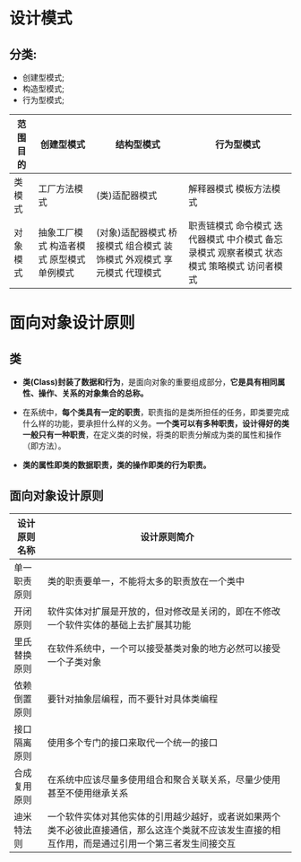 # 设计模式

## 分类:

- 创建型模式;
- 构造型模式;
- 行为型模式;

|范围目的|创建型模式|结构型模式|行为型模式|
|-|-|-|-|
| 类模式 | 工厂方法模式 | (类)适配器模式 | 解释器模式 模板方法模式 |
| 对象模式 | 抽象工厂模式 构造者模式 原型模式 单例模式 | (对象)适配器模式 桥接模式 组合模式 装饰模式 外观模式 享元模式 代理模式 | 职责链模式 命令模式 迭代器模式 中介模式 备忘录模式 观察者模式 状态模式 策略模式 访问者模式 |

# 面向对象设计原则

## 类
- **类(Class)封装了数据和行为**，是面向对象的重要组成部分，**它是具有相同属性、操作、关系的对象集合的总称。**

- 在系统中，**每个类具有一定的职责**，职责指的是类所担任的任务，即类要完成什么样的功能，要承担什么样的义务。**一个类可以有多种职责，设计得好的类一般只有一种职责**，在定义类的时候，将类的职责分解成为类的属性和操作（即方法）。

- **类的属性即类的数据职责，类的操作即类的行为职责。**

## 面向对象设计原则

|设计原则名称|设计原则简介|
|-|-|
|单一职责原则|类的职责要单一，不能将太多的职责放在一个类中|
|开闭原则|软件实体对扩展是开放的，但对修改是关闭的，即在不修改一个软件实体的基础上去扩展其功能|
|里氏替换原则|在软件系统中，一个可以接受基类对象的地方必然可以接受一个子类对象|
|依赖倒置原则|要针对抽象层编程，而不要针对具体类编程|
|接口隔离原则|使用多个专门的接口来取代一个统一的接口|
|合成复用原则|在系统中应该尽量多使用组合和聚合关联关系，尽量少使用甚至不使用继承关系|
|迪米特法则|一个软件实体对其他实体的引用越少越好，或者说如果两个类不必彼此直接通信，那么这连个类就不应该发生直接的相互作用，而是通过引用一个第三者发生间接交互|
